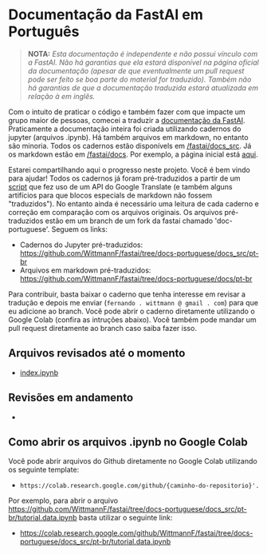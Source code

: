 # Documentação da FastAI em Português

> **NOTA:** *Esta documentação é independente e não possui vínculo com a FastAI. Não há garantias que ela estará disponível na página oficial da documentação (apesar de que eventualmente um pull request pode ser feito se boa parte do material for traduzido). Também não há garantias de que a documentação traduzida estará atualizada em relação à em inglês.*

Com o intuito de praticar o código e também fazer com que impacte um grupo maior de pessoas, comecei a traduzir a [documentação da FastAI](https://docs.fast.ai). Praticamente a documentação inteira foi criada utilizando cadernos do jupyter (arquivos .ipynb). Há também arquivos em markdown, no entanto são minoria. Todos os cadernos estão disponívels em [/fastai/docs_src](https://github.com/fastai/fastai/tree/master/docs_src). Já os markdown estão em [/fastai/docs](https://github.com/fastai/fastai/tree/master/docs). Por exemplo, a página inicial está [aqui](https://github.com/fastai/fastai/blob/master/docs_src/index.ipynb).

Estarei compartilhando aqui o progresso neste projeto. Você é bem vindo para ajudar! Todos os cadernos já foram pré-traduzidos a partir de um [script](https://github.com/WittmannF/jupyter-translate) que fez uso de um API do Google Translate (e também alguns artifícios para que blocos especials de markdown não fossem "traduzidos"). No entanto ainda é necessário uma leitura de cada caderno e correção em comparação com os arquivos originais. Os arquivos pré-traduzidos estão em um branch de um fork da fastai chamado 'doc-portuguese'. Seguem os links:

- Cadernos do Jupyter pré-traduzidos: https://github.com/WittmannF/fastai/tree/docs-portuguese/docs_src/pt-br
- Arquivos em markdown pré-traduzidos: https://github.com/WittmannF/fastai/tree/docs-portuguese/docs/pt-br

Para contribuir, basta baixar o caderno que tenha interesse em revisar a tradução e depois me enviar (`fernando . wittmann @ gmail . com`) para que eu adicione ao branch. Você pode abrir o caderno diretamente utilizando o Google Colab (confira as intruções abaixo). Você também pode mandar um pull request diretamente ao branch caso saiba fazer isso. 

## Arquivos revisados até o momento
- [index.ipynb](https://github.com/WittmannF/fastai/blob/docs-portuguese/docs_src/pt-br/index.ipynb)

## Revisões em andamento
- 

## Como abrir os arquivos .ipynb no Google Colab
Você pode abrir arquivos do Github diretamente no Google Colab utilizando os seguinte template:
- `https://colab.research.google.com/github/{caminho-do-repositorio}'.`

Por exemplo, para abrir o arquivo https://github.com/WittmannF/fastai/tree/docs-portuguese/docs_src/pt-br/tutorial.data.ipynb basta utilizar o seguinte link:
- https://colab.research.google.com/github/WittmannF/fastai/tree/docs-portuguese/docs_src/pt-br/tutorial.data.ipynb


